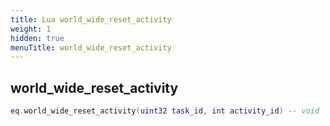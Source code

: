 ```yaml
---
title: Lua world_wide_reset_activity
weight: 1
hidden: true
menuTitle: world_wide_reset_activity
---
```

## world_wide_reset_activity
```lua
eq.world_wide_reset_activity(uint32 task_id, int activity_id) -- void
```